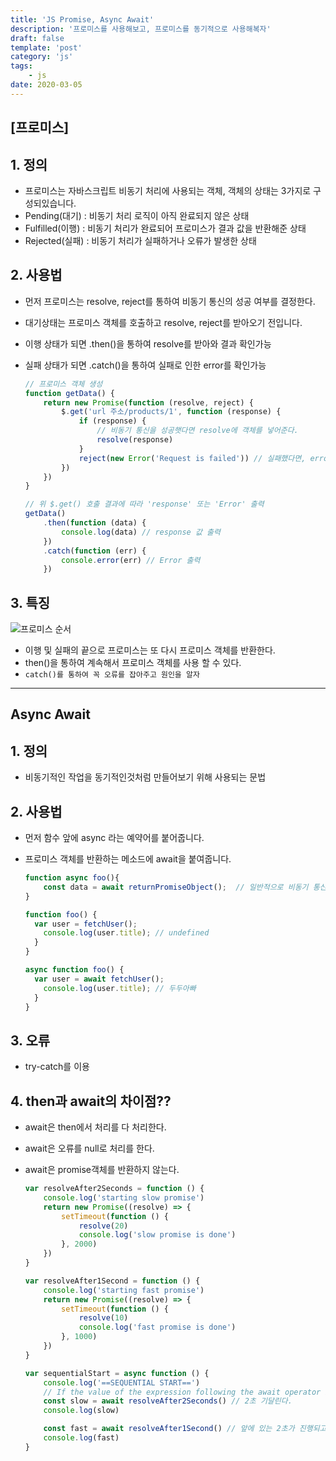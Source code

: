 ```yaml
---
title: 'JS Promise, Async Await'
description: '프로미스를 사용해보고, 프로미스를 동기적으로 사용해복자'
draft: false
template: 'post'
category: 'js'
tags:
    - js
date: 2020-03-05
---
```


## [프로미스]

## 1. 정의

-   프로미스는 자바스크립트 비동기 처리에 사용되는 객체, 객체의 상태는 3가지로 구성되있습니다.
-   Pending(대기) : 비동기 처리 로직이 아직 완료되지 않은 상태
-   Fulfilled(이행) : 비동기 처리가 완료되어 프로미스가 결과 값을 반환해준 상태
-   Rejected(실패) : 비동기 처리가 실패하거나 오류가 발생한 상태

## 2. 사용법

-   먼저 프로미스는 resolve, reject를 통하여 비동기 통신의 성공 여부를 결정한다.
-   대기상태는 프로미스 객체를 호출하고 resolve, reject를 받아오기 전입니다.
-   이행 상태가 되면 .then()을 통하여 resolve를 받아와 결과 확인가능
-   실패 상태가 되면 .catch()을 통하여 실패로 인한 error를 확인가능

    ```js
    // 프로미스 객체 생성
    function getData() {
        return new Promise(function (resolve, reject) {
            $.get('url 주소/products/1', function (response) {
                if (response) {
                    // 비동기 통신을 성공햇다면 resolve에 객체를 넣어준다.
                    resolve(response)
                }
                reject(new Error('Request is failed')) // 실패했다면, error를 발생하여 reject 객체에 넣어준다
            })
        })
    }

    // 위 $.get() 호출 결과에 따라 'response' 또는 'Error' 출력
    getData()
        .then(function (data) {
            console.log(data) // response 값 출력
        })
        .catch(function (err) {
            console.error(err) // Error 출력
        })
    ```

## 3. 특징

![프로미스 순서](https://mdn.mozillademos.org/files/15911/promises.png)

-   이행 및 실패의 끝으로 프로미스는 또 다시 프로미스 객체를 반환한다.
-   then()을 통하여 계속해서 프로미스 객체를 사용 할 수 있다.
-   `catch()를 통하여 꼭 오류를 잡아주고 원인을 알자`

---

## Async Await

## 1. 정의

-   비동기적인 작업을 동기적인것처럼 만들어보기 위해 사용되는 문법

## 2. 사용법

-   먼저 함수 앞에 async 라는 예약어를 붙어줍니다.
-   프로미스 객체를 반환하는 메소드에 await을 붙여줍니다.

    ```js
    function async foo(){
        const data = await returnPromiseObject();  // 일반적으로 비동기 통신을 통한 객체의 결과값을 호출할떄 많이 사용
    }

    function foo() {
      var user = fetchUser();
        console.log(user.title); // undefined
      }
    }

    async function foo() {
      var user = await fetchUser();
        console.log(user.title); // 두두아빠
      }
    }

    ```

## 3. 오류

-   try-catch를 이용

## 4. then과 await의 차이점??

-   await은 then에서 처리를 다 처리한다.
-   await은 오류를 null로 처리를 한다.
-   await은 promise객체를 반환하지 않는다.

    ```js
    var resolveAfter2Seconds = function () {
        console.log('starting slow promise')
        return new Promise((resolve) => {
            setTimeout(function () {
                resolve(20)
                console.log('slow promise is done')
            }, 2000)
        })
    }

    var resolveAfter1Second = function () {
        console.log('starting fast promise')
        return new Promise((resolve) => {
            setTimeout(function () {
                resolve(10)
                console.log('fast promise is done')
            }, 1000)
        })
    }

    var sequentialStart = async function () {
        console.log('==SEQUENTIAL START==')
        // If the value of the expression following the await operator is not a Promise, it's converted to a resolved Promise.
        const slow = await resolveAfter2Seconds() // 2초 기달린다.
        console.log(slow)

        const fast = await resolveAfter1Second() // 앞에 있는 2초가 진행되고 나서 진행시작
        console.log(fast)
    }
    ```
